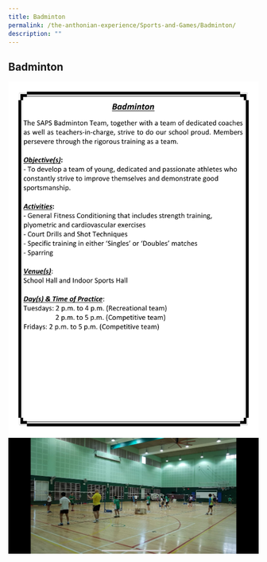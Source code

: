 ```yaml
---
title: Badminton
permalink: /the-anthonian-experience/Sports-and-Games/Badminton/
description: ""
---
```

## Badminton

![](/images/CCA%202023_Sep/cca-15.png)
![](/images/badminton01.jpeg)